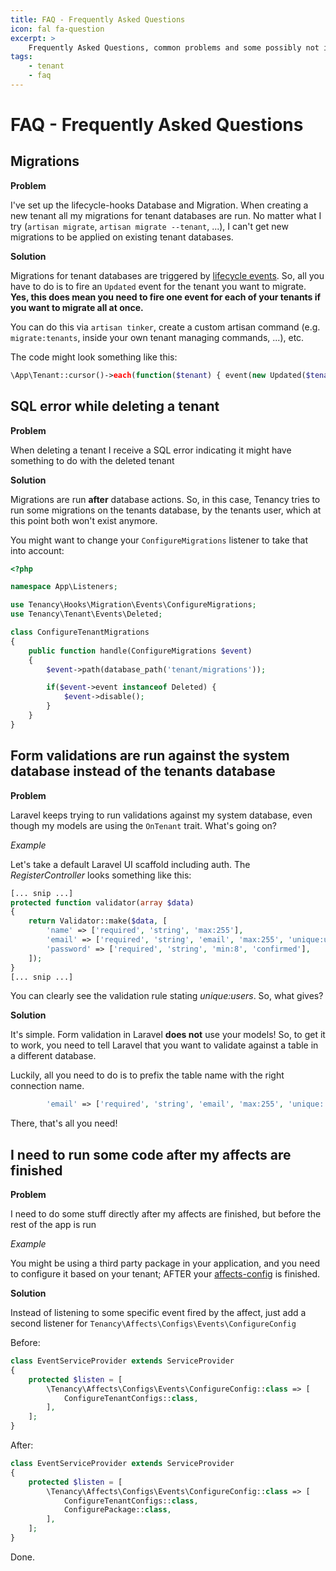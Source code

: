 ```yaml
---
title: FAQ - Frequently Asked Questions
icon: fal fa-question
excerpt: >
    Frequently Asked Questions, common problems and some possibly not immediately obvious information
tags:
    - tenant
    - faq
---
```


# FAQ - Frequently Asked Questions

## Migrations
**Problem**

I've set up the lifecycle-hooks Database and Migration. When creating a new tenant all my migrations for tenant databases are run.
No matter what I try (`artisan migrate`, `artisan migrate --tenant`, ...), I can't get new migrations to be applied on existing tenant databases.


**Solution**

Migrations for tenant databases are triggered by [lifecycle events](hooks-general#events).
So, all you have to do is to fire an `Updated` event for the tenant you want to migrate. **Yes, this does mean you need to fire one event for each of your tenants if you want to migrate all at once.**

You can do this via `artisan tinker`, create a custom artisan command (e.g. `migrate:tenants`, inside your own tenant managing commands, ...), etc.

The code might look something like this:
```php
\App\Tenant::cursor()->each(function($tenant) { event(new Updated($tenant)); });
```


## SQL error while deleting a tenant
**Problem**

When deleting a tenant I receive a SQL error indicating it might have something to do with the deleted tenant

**Solution**

Migrations are run **after** database actions. So, in this case, Tenancy tries to run some migrations on the tenants database, by the tenants user, which at this point both won't exist anymore.

You might want to change your `ConfigureMigrations` listener to take that into account:
```php
<?php

namespace App\Listeners;

use Tenancy\Hooks\Migration\Events\ConfigureMigrations;
use Tenancy\Tenant\Events\Deleted;

class ConfigureTenantMigrations
{
    public function handle(ConfigureMigrations $event)
    {
        $event->path(database_path('tenant/migrations'));

        if($event->event instanceof Deleted) {
            $event->disable();
        }
    }
}

```

## Form validations are run against the system database instead of the tenants database
**Problem**

Laravel keeps trying to run validations against my system database, even though my models are using the `OnTenant` trait. What's going on?

*Example*

Let's take a default Laravel UI scaffold including auth. The *RegisterController* looks something like this:
```php
[... snip ...]
protected function validator(array $data)
{
    return Validator::make($data, [
        'name' => ['required', 'string', 'max:255'],
        'email' => ['required', 'string', 'email', 'max:255', 'unique:users'],
        'password' => ['required', 'string', 'min:8', 'confirmed'],
    ]);
}
[... snip ...]
```
You can clearly see the validation rule stating *unique:users*. So, what gives?

**Solution**

It's simple. Form validation in Laravel **does not** use your models! So, to get it to work, you need to tell Laravel that you want to validate against a table in a different database.

Luckily, all you need to do is to prefix the table name with the right connection name.
```php
        'email' => ['required', 'string', 'email', 'max:255', 'unique:' . Tenancy::getTenantConnectionName() . '.users'],
```
There, that's all you need!

## I need to run some code after my affects are finished
**Problem**

I need to do some stuff directly after my affects are finished, but before the rest of the app is run

*Example*

You might be using a third party package in your application, and you need to configure it based on your tenant; AFTER your [affects-config](affects-configs) is finished. 

**Solution**

Instead of listening to some specific event fired by the affect, just add a second listener for `Tenancy\Affects\Configs\Events\ConfigureConfig`


Before:
```php
class EventServiceProvider extends ServiceProvider
{
    protected $listen = [
        \Tenancy\Affects\Configs\Events\ConfigureConfig::class => [
            ConfigureTenantConfigs::class,
        ],
    ];
}
```

After:
```php
class EventServiceProvider extends ServiceProvider
{
    protected $listen = [
        \Tenancy\Affects\Configs\Events\ConfigureConfig::class => [
            ConfigureTenantConfigs::class,
            ConfigurePackage::class,
        ],
    ];
}
```

Done.
